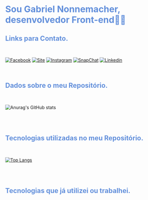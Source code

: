# <font color="#628FDB">Sou **Gabriel Nonnemacher**, desenvolvedor Front-end🤘😃</font>

## <font color="#628FDB">**Links para Contato.**</font>

<br/>

[![Facebook](https://img.shields.io/badge/Facebook-1877F2?style=for-the-badge&logo=facebook&logoColor=white)](https://www.facebook.com/gabriel.nonnemacher.16)
[![Site](https://img.shields.io/badge/Meu_site-000000?style=for-the-badge&logo=About.me&logoColor=white)](https://gabriel-nonnemacher.netlify.app/)
[![Instagram](https://img.shields.io/badge/Instagram-E4405F?style=for-the-badge&logo=instagram&logoColor=white)](https://www.instagram.com/nonnemacher_gabriel/)
[![SnapChat](https://img.shields.io/badge/Snapchat-FFFC00?style=for-the-badge&logo=snapchat&logoColor=white)](https://www.snapchat.com/add/gnonnemacher9?share_id=pwysUdoPZ58&locale=pt-BR)
[![Linkedin](https://img.shields.io/badge/LinkedIn-0077B5?style=for-the-badge&logo=linkedin&logoColor=white)](https://www.linkedin.com/in/gabriel-nonnemacher-27b213221/)

<br/>

## <font color="#628FDB">**Dados sobre o meu Repositório.**</font>

<br/>

![Anurag's GitHub stats](https://github-readme-stats.vercel.app/api?username=GabrielNonnemacher&show_icons=true&theme=tokyonight)

<br/>
<br/>

## <font color="#628FDB">**Tecnologias utilizadas no meu Repositório.**</font>

<br/>

[![Top Langs](https://github-readme-stats.vercel.app/api/top-langs/?username=anuraghazra&layout=donut)](https://github.com/anuraghazra/github-readme-stats)

<br/>
<br/>

## <font color="#628FDB">**Tecnologias que já utilizei ou trabalhei.**</font>

<br/>

<div style="">
    <img align="center" alt="" src="https://img.shields.io/badge/JavaScript-F7DF1E?style=for-the-badge&logo=javascript&logoColor=black">
    <img align="center" alt="" src="https://img.shields.io/badge/Spring-6DB33F?style=for-the-badge&logo=spring&logoColor=white">
    <img align="center" alt="" src="https://img.shields.io/badge/TypeScript-007ACC?style=for-the-badge&logo=typescript&logoColor=white">
    <img align="center" alt="" src="https://img.shields.io/badge/Angular-DD0031?style=for-the-badge&logo=angular&logoColor=white">
        <br>
    <img align="center" alt="" src="https://img.shields.io/badge/C-00599C?style=for-the-badge&logo=c&logoColor=white">
    <img align="center" alt="" src="https://img.shields.io/badge/HTML5-E34F26?style=for-the-badge&logo=html5&logoColor=white">
    <img align="center" alt="" src="https://img.shields.io/badge/React-20232A?style=for-the-badge&logo=react&logoColor=61DAFB">
    <img align="center" alt="" src="https://img.shields.io/badge/Java-ED8B00?style=for-the-badge&logo=openjdk&logoColor=white">
    <img align="center" alt="" src="https://img.shields.io/badge/C%23-239120?style=for-the-badge&logo=c-sharp&logoColor=white">
    <img align="center" alt="" src="https://img.shields.io/badge/CSS3-1572B6?style=for-the-badge&logo=css3&logoColor=white">
</div>

